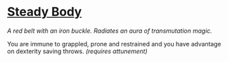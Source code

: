 # [Steady Body](https://hollowknight.wiki/w/Steady_Body)

*A red belt with an iron buckle. Radiates an aura of transmutation magic.*

You are immune to grappled, prone and restrained and you have advantage on dexterity saving throws. *(requires attunement)*
